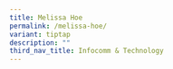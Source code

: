 ```yaml
---
title: Melissa Hoe
permalink: /melissa-hoe/
variant: tiptap
description: ""
third_nav_title: Infocomm & Technology
---
```

